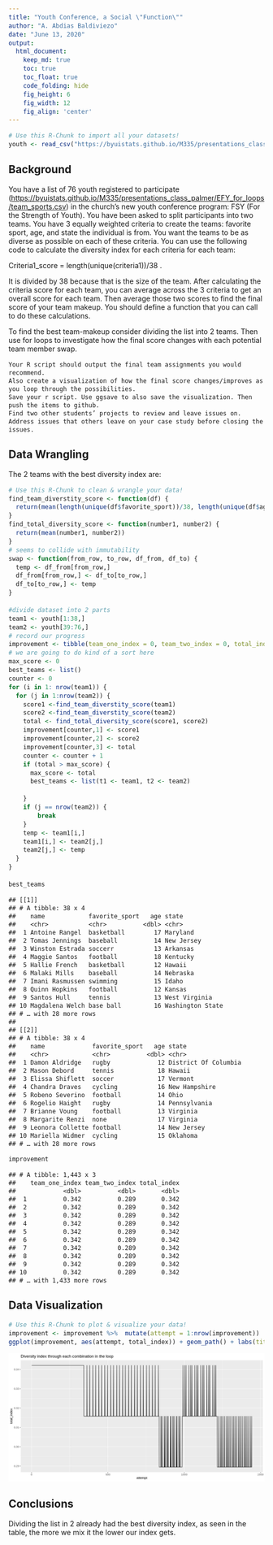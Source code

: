 ```yaml
---
title: "Youth Conference, a Social \"Function\""
author: "A. Abdias Baldiviezo"
date: "June 13, 2020"
output:
  html_document:  
    keep_md: true
    toc: true
    toc_float: true
    code_folding: hide
    fig_height: 6
    fig_width: 12
    fig_align: 'center'
---
```







```r
# Use this R-Chunk to import all your datasets!
youth <- read_csv("https://byuistats.github.io/M335/presentations_class_palmer/EFY_for_loops/team_sports.csv")
```

## Background

You have a list of 76 youth registered to participate (https://byuistats.github.io/M335/presentations_class_palmer/EFY_for_loops/team_sports.csv) in the church’s new youth conference program: FSY (For the Strength of Youth). You have been asked to split participants into two teams. You have 3 equally weighted criteria to create the teams: favorite sport, age, and state the individual is from. You want the teams to be as diverse as possible on each of these criteria. You can use the following code to calculate the diversity index for each criteria for each team:

Criteria1_score = length(unique(criteria1))/38 .

It is divided by 38 because that is the size of the team. After calculating the criteria score for each team, you can average across the 3 criteria to get an overall score for each team. Then average those two scores to find the final score of your team makeup. You should define a function that you can call to do these calculations.

To find the best team-makeup consider dividing the list into 2 teams. Then use for loops to investigate how the final score changes with each potential team member swap.

    Your R script should output the final team assignments you would recommend.
    Also create a visualization of how the final score changes/improves as you loop through the possibilities.
    Save your r script. Use ggsave to also save the visualization. Then push the items to github.
    Find two other students’ projects to review and leave issues on.
    Address issues that others leave on your case study before closing the issues.


## Data Wrangling

The 2 teams with the best diversity index are: <br>

```r
# Use this R-Chunk to clean & wrangle your data!
find_team_diverstity_score <- function(df) {
  return(mean(length(unique(df$favorite_sport))/38, length(unique(df$age))/38, length(unique(df$state))/38))
}
find_total_diversity_score <- function(number1, number2) {
  return(mean(number1, number2))
}
# seems to collide with immutability
swap <- function(from_row, to_row, df_from, df_to) {
  temp <- df_from[from_row,]
  df_from[from_row,] <- df_to[to_row,]
  df_to[to_row,] <- temp
}

#divide dataset into 2 parts
team1 <- youth[1:38,]
team2 <- youth[39:76,]
# record our progress
improvement <- tibble(team_one_index = 0, team_two_index = 0, total_index = 0)
# we are going to do kind of a sort here
max_score <- 0
best_teams <- list()
counter <- 0
for (i in 1: nrow(team1)) {
  for (j in 1:nrow(team2)) {
    score1 <-find_team_diverstity_score(team1)
    score2 <-find_team_diverstity_score(team2)
    total <- find_total_diversity_score(score1, score2)
    improvement[counter,1] <- score1
    improvement[counter,2] <- score2
    improvement[counter,3] <- total
    counter <- counter + 1
    if (total > max_score) {
      max_score <- total
      best_teams <- list(t1 <- team1, t2 <- team2)
      
    }
    if (j == nrow(team2)) {
        break
    }
    temp <- team1[i,]
    team1[i,] <- team2[j,]
    team2[j,] <- temp
  }
}

best_teams
```

```
## [[1]]
## # A tibble: 38 x 4
##    name            favorite_sport   age state           
##    <chr>           <chr>          <dbl> <chr>           
##  1 Antoine Rangel  basketball        17 Maryland        
##  2 Tomas Jennings  baseball          14 New Jersey      
##  3 Winston Estrada soccerr           13 Arkansas        
##  4 Maggie Santos   football          18 Kentucky        
##  5 Hallie French   basketball        12 Hawaii          
##  6 Malaki Mills    baseball          14 Nebraska        
##  7 Imani Rasmussen swimming          15 Idaho           
##  8 Quinn Hopkins   football          12 Kansas          
##  9 Santos Hull     tennis            13 West Virginia   
## 10 Magdalena Welch base ball         16 Washington State
## # … with 28 more rows
## 
## [[2]]
## # A tibble: 38 x 4
##    name             favorite_sport   age state               
##    <chr>            <chr>          <dbl> <chr>               
##  1 Damon Aldridge   rugby             12 District Of Columbia
##  2 Mason Debord     tennis            18 Hawaii              
##  3 Elissa Shiflett  soccer            17 Vermont             
##  4 Chandra Draves   cycling           16 New Hampshire       
##  5 Robeno Severino  football          14 Ohio                
##  6 Rogelio Haight   rugby             14 Pennsylvania        
##  7 Brianne Voung    football          13 Virginia            
##  8 Margarite Renzi  none              17 Virginia            
##  9 Leonora Collette football          14 New Jersey          
## 10 Mariella Widmer  cycling           15 Oklahoma            
## # … with 28 more rows
```

```r
improvement
```

```
## # A tibble: 1,443 x 3
##    team_one_index team_two_index total_index
##             <dbl>          <dbl>       <dbl>
##  1          0.342          0.289       0.342
##  2          0.342          0.289       0.342
##  3          0.342          0.289       0.342
##  4          0.342          0.289       0.342
##  5          0.342          0.289       0.342
##  6          0.342          0.289       0.342
##  7          0.342          0.289       0.342
##  8          0.342          0.289       0.342
##  9          0.342          0.289       0.342
## 10          0.342          0.289       0.342
## # … with 1,433 more rows
```

## Data Visualization


```r
# Use this R-Chunk to plot & visualize your data!
improvement <- improvement %>%  mutate(attempt = 1:nrow(improvement))
ggplot(improvement, aes(attempt, total_index)) + geom_path() + labs(title = "Diversity index through each combination in the loop")
```

![](Case_Study_08_files/figure-html/plot_data-1.png)<!-- -->

## Conclusions

Dividing the list in 2 already had the best diversity index, as seen in the table, the more we mix it the lower our index gets.
